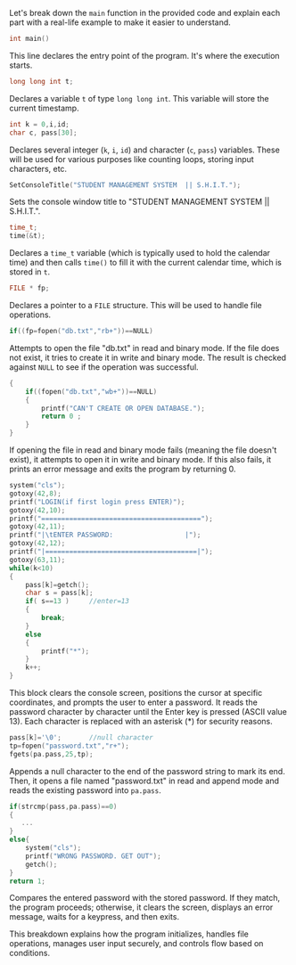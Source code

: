 Let's break down the `main` function in the provided code and explain each part with a real-life example to make it easier to understand.

```c
int main()
```

This line declares the entry point of the program. It's where the execution starts.

```c
long long int t;
```

Declares a variable `t` of type `long long int`. This variable will store the current timestamp.

```c
int k = 0,i,id;
char c, pass[30];
```

Declares several integer (`k`, `i`, `id`) and character (`c`, `pass`) variables. These will be used for various purposes like counting loops, storing input characters, etc.

```c
SetConsoleTitle("STUDENT MANAGEMENT SYSTEM  || S.H.I.T.");
```

Sets the console window title to "STUDENT MANAGEMENT SYSTEM || S.H.I.T.".

```c
time_t;
time(&t);
```

Declares a `time_t` variable (which is typically used to hold the calendar time) and then calls `time()` to fill it with the current calendar time, which is stored in `t`.

```c
FILE * fp;
```

Declares a pointer to a `FILE` structure. This will be used to handle file operations.

```c
if((fp=fopen("db.txt","rb+"))==NULL)
```

Attempts to open the file "db.txt" in read and binary mode. If the file does not exist, it tries to create it in write and binary mode. The result is checked against `NULL` to see if the operation was successful.

```c
{
    if((fopen("db.txt","wb+"))==NULL)
    {
        printf("CAN'T CREATE OR OPEN DATABASE.");
        return 0 ;
    }
}
```

If opening the file in read and binary mode fails (meaning the file doesn't exist), it attempts to open it in write and binary mode. If this also fails, it prints an error message and exits the program by returning 0.

```c
system("cls");
gotoxy(42,8);
printf("LOGIN(if first login press ENTER)");
gotoxy(42,10);
printf("========================================");
gotoxy(42,11);
printf("|\tENTER PASSWORD:                  |");
gotoxy(42,12);
printf("|======================================|");
gotoxy(63,11);
while(k<10)
{
    pass[k]=getch();
    char s = pass[k];
    if( s==13 )     //enter=13
    {
        break;
    }
    else
    {
        printf("*");
    }
    k++;
}
```

This block clears the console screen, positions the cursor at specific coordinates, and prompts the user to enter a password. It reads the password character by character until the Enter key is pressed (ASCII value 13). Each character is replaced with an asterisk (\*) for security reasons.

```c
pass[k]='\0';       //null character
tp=fopen("password.txt","r+");
fgets(pa.pass,25,tp);
```

Appends a null character to the end of the password string to mark its end. Then, it opens a file named "password.txt" in read and append mode and reads the existing password into `pa.pass`.

```c
if(strcmp(pass,pa.pass)==0)
{
   ...
}
else{
    system("cls");
    printf("WRONG PASSWORD. GET OUT");
    getch();
}
return 1;
```

Compares the entered password with the stored password. If they match, the program proceeds; otherwise, it clears the screen, displays an error message, waits for a keypress, and then exits.

This breakdown explains how the program initializes, handles file operations, manages user input securely, and controls flow based on conditions.
